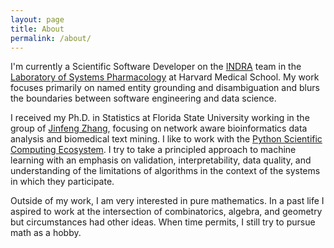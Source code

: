 ```yaml
---
layout: page
title: About
permalink: /about/
---
```


I'm currently a Scientific Software Developer on the
[INDRA](https://indralab.github.io) team in the
[Laboratory of Systems Pharmacology](https://hits.harvard.edu/the-program/laboratory-of-systems-pharmacology/about/) at Harvard Medical School. My work focuses
primarily on named entity grounding and disambiguation and blurs the boundaries
between software engineering and data science.

I received my Ph.D. in Statistics at
Florida State University working in the group of [Jinfeng Zhang](https://ani.stat.fsu.edu/~jinfeng/), focusing on network aware bioinformatics
data analysis and biomedical text mining. I like to work with the [Python
Scientific Computing Ecosystem](https://www.scipy.org/about.html). I try to
take a principled approach to machine learning with an emphasis on validation,
interpretability, data quality, and understanding of the limitations of
algorithms in the context of the systems in which they participate.

Outside of my work, I am very interested in pure mathematics. In a past life
I aspired to work at the intersection of combinatorics, algebra, and geometry
but circumstances had other ideas. When time permits, I still try to pursue
math as a hobby.

